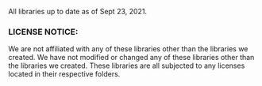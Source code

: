 All libraries up to date as of Sept 23, 2021.

### LICENSE NOTICE:

We are not affiliated with any of these libraries other than the libraries we created. We have not modified or changed any of these libraries other than the libraries we created. These libraries are all subjected to any licenses located in their respective folders.